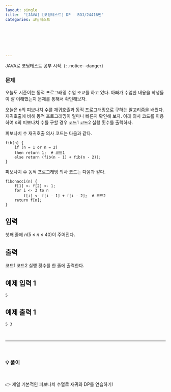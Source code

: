 ```yaml
---
layout: single
title:  "[JAVA] [코딩테스트] DP - BOJ/24416번"
categories: 코딩테스트







---
```


JAVA로 코딩테스트 공부 시작.
{: .notice--danger}

### 문제

오늘도 서준이는 동적 프로그래밍 수업 조교를 하고 있다. 아빠가 수업한 내용을 학생들이 잘 이해했는지 문제를 통해서 확인해보자.

오늘은 *n*의 피보나치 수를 재귀호출과 동적 프로그래밍으로 구하는 알고리즘을 배웠다. 재귀호출에 비해 동적 프로그래밍이 얼마나 빠른지 확인해 보자. 아래 의사 코드를 이용하여 *n*의 피보나치 수를 구할 경우 코드1 코드2 실행 횟수를 출력하자.

피보나치 수 재귀호출 의사 코드는 다음과 같다.

```
fib(n) {
    if (n = 1 or n = 2)
    then return 1;  # 코드1
    else return (fib(n - 1) + fib(n - 2));
}
```

피보나치 수 동적 프로그래밍 의사 코드는 다음과 같다.

```
fibonacci(n) {
    f[1] <- f[2] <- 1;
    for i <- 3 to n
        f[i] <- f[i - 1] + f[i - 2];  # 코드2
    return f[n];
}
```

## 입력

첫째 줄에 *n*(5 ≤ *n* ≤ 40)이 주어진다.

## 출력

코드1 코드2 실행 횟수를 한 줄에 출력한다.

## 예제 입력 1

```
5
```

## 예제 출력 1

```
5 3
```



<br/>

<hr/>

<br/>

### 💡 풀이

<script src="https://gist.github.com/Hanseung2/999fa584470fdcbc640152c26b45dc04.js"></script>

<br/>

👉 제일 기본적인 피보나치 수열로 재귀와 DP를 연습하기!

<br/>

